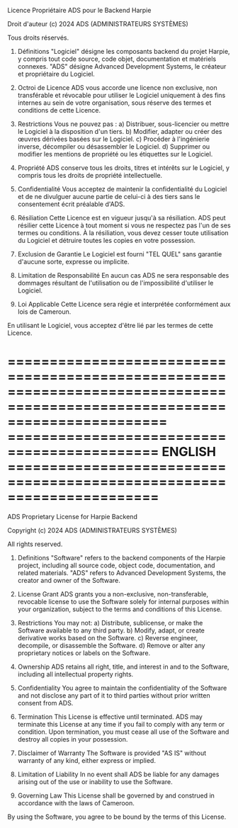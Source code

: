 Licence Propriétaire ADS pour le Backend Harpie

Droit d'auteur (c) 2024 ADS (ADMINISTRATEURS SYSTÈMES)

Tous droits réservés.

1. Définitions
   "Logiciel" désigne les composants backend du projet Harpie, y compris tout code source, code objet, documentation et matériels connexes.
   "ADS" désigne Advanced Development Systems, le créateur et propriétaire du Logiciel.

2. Octroi de Licence
   ADS vous accorde une licence non exclusive, non transférable et révocable pour utiliser le Logiciel uniquement à des fins internes au sein de votre organisation, sous réserve des termes et conditions de cette Licence.

3. Restrictions
   Vous ne pouvez pas :
   a) Distribuer, sous-licencier ou mettre le Logiciel à la disposition d'un tiers.
   b) Modifier, adapter ou créer des œuvres dérivées basées sur le Logiciel.
   c) Procéder à l'ingénierie inverse, décompiler ou désassembler le Logiciel.
   d) Supprimer ou modifier les mentions de propriété ou les étiquettes sur le Logiciel.

4. Propriété
   ADS conserve tous les droits, titres et intérêts sur le Logiciel, y compris tous les droits de propriété intellectuelle.

5. Confidentialité
   Vous acceptez de maintenir la confidentialité du Logiciel et de ne divulguer aucune partie de celui-ci à des tiers sans le consentement écrit préalable d'ADS.

6. Résiliation
   Cette Licence est en vigueur jusqu'à sa résiliation. ADS peut résilier cette Licence à tout moment si vous ne respectez pas l'un de ses termes ou conditions. À la résiliation, vous devez cesser toute utilisation du Logiciel et détruire toutes les copies en votre possession.

7. Exclusion de Garantie
   Le Logiciel est fourni "TEL QUEL" sans garantie d'aucune sorte, expresse ou implicite.

8. Limitation de Responsabilité
   En aucun cas ADS ne sera responsable des dommages résultant de l'utilisation ou de l'impossibilité d'utiliser le Logiciel.

9. Loi Applicable
   Cette Licence sera régie et interprétée conformément aux lois de Cameroun.

En utilisant le Logiciel, vous acceptez d'être lié par les termes de cette Licence.



===========================================================================================================================
============================================ ENGLISH ======================================================================
===========================================================================================================================

ADS Proprietary License for Harpie Backend

Copyright (c) 2024 ADS (ADMINISTRATEURS SYSTÈMES)

All rights reserved.

1. Definitions
   "Software" refers to the backend components of the Harpie project, including all source code, object code, documentation, and related materials.
   "ADS" refers to Advanced Development Systems, the creator and owner of the Software.

2. License Grant
   ADS grants you a non-exclusive, non-transferable, revocable license to use the Software solely for internal purposes within your organization, subject to the terms and conditions of this License.

3. Restrictions
   You may not:
   a) Distribute, sublicense, or make the Software available to any third party.
   b) Modify, adapt, or create derivative works based on the Software.
   c) Reverse engineer, decompile, or disassemble the Software.
   d) Remove or alter any proprietary notices or labels on the Software.

4. Ownership
   ADS retains all right, title, and interest in and to the Software, including all intellectual property rights.

5. Confidentiality
   You agree to maintain the confidentiality of the Software and not disclose any part of it to third parties without prior written consent from ADS.

6. Termination
   This License is effective until terminated. ADS may terminate this License at any time if you fail to comply with any term or condition. Upon termination, you must cease all use of the Software and destroy all copies in your possession.

7. Disclaimer of Warranty
   The Software is provided "AS IS" without warranty of any kind, either express or implied.

8. Limitation of Liability
   In no event shall ADS be liable for any damages arising out of the use or inability to use the Software.

9. Governing Law
   This License shall be governed by and construed in accordance with the laws of Cameroon.

By using the Software, you agree to be bound by the terms of this License.